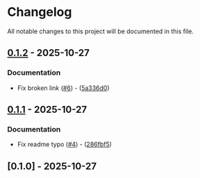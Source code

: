 # Changelog

All notable changes to this project will be documented in this file.

## [0.1.2](https://github.com/aschey/tui-syntax-highlight/compare/v0.1.1..v0.1.2) - 2025-10-27

### Documentation

- Fix broken link ([#6](https://github.com/aschey/tui-syntax-highlight/issues/6)) - ([5a336d0](https://github.com/aschey/tui-syntax-highlight/commit/5a336d0f2b4e96c1eb3225b7ac678c37b586034c))

<!-- generated by git-cliff -->

## [0.1.1](https://github.com/aschey/tui-syntax-highlight/compare/v0.1.0..v0.1.1) - 2025-10-27

### Documentation

- Fix readme typo ([#4](https://github.com/aschey/tui-syntax-highlight/issues/4)) - ([286fbf5](https://github.com/aschey/tui-syntax-highlight/commit/286fbf547391216820f1cd0f979d831cd670b821))

<!-- generated by git-cliff -->

## [0.1.0] - 2025-10-27

<!-- generated by git-cliff -->
